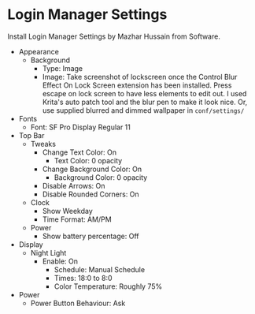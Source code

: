 # Login Manager Settings

Install Login Manager Settings by Mazhar Hussain from Software.

- Appearance
  - Background
    - Type: Image
    - Image: Take screenshot of lockscreen once the Control Blur Effect On Lock Screen extension has been installed. Press escape on lock screen to have less elements to edit out. I used Krita's auto patch tool and the blur pen to make it look nice. Or, use supplied blurred and dimmed wallpaper in `conf/settings/`
- Fonts
  - Font: SF Pro Display Regular 11
- Top Bar
  - Tweaks
    - Change Text Color: On
      - Text Color: 0 opacity
    - Change Background Color: On
      - Background Color: 0 opacity
    - Disable Arrows: On
    - Disable Rounded Corners: On
  - Clock
    - Show Weekday
    - Time Format: AM/PM
  - Power
    - Show battery percentage: Off
- Display
  - Night Light
    - Enable: On
      - Schedule: Manual Schedule
      - Times: 18:0 to 8:0
      - Color Temperature: Roughly 75%
- Power
  - Power Button Behaviour: Ask
